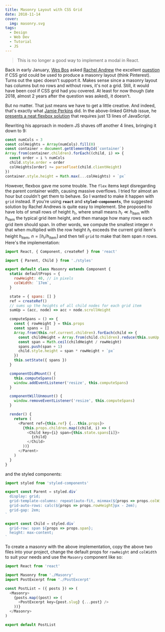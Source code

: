 ```yaml
---
title: Masonry Layout with CSS Grid
date: 2018-11-14
cover:
  img: masonry.svg
tags:
  - Design
  - Web Dev
  - Tutorial
  - JS
---
```


> This is no longer a good way to implement a modal in React.

<!-- > With the recent introduction of React Hooks, [I wrote a new Masonry component](/posts/react-hooks-masonry) that's simpler and more robust. -->

Back in early January, [Wes Bos](https://github.com/wesbos) asked [Rachel Andrew](https://github.com/rachelandrew) the excellent [question](https://github.com/rachelandrew/cssgrid-ama/issues/19) if CSS grid could be used to produce a masonry layout (think Pinterest). Turns out the spec doesn't support it. Makes sense since a masonry layout has columns but no rows and without rows, it's not a grid. Still, it would have been cool if CSS grid had you covered. At least for now though (late 2018, almost 2 years after the question was asked), it doesn't.

But no matter. That just means we have to get a little creative. And indeed, that's exactly what [Jamie Perkins](https://github.com/inorganik) did. In the above-linked GitHub issue, he [presents a neat flexbox solution](https://codepen.io/inorganik/pen/pREYPJ) that requires just 13 lines of JavaScript.

Rewriting his approach in modern JS shaves off another 4 lines, bringing it down to 9:

```js
const numCols = 3
const colHeights = Array(numCols).fill(0)
const container = document.getElementById(`container`)
Array.from(container.children).forEach((child, i) => {
  const order = i % numCols
  child.style.order = order
  colHeights[order] += parseFloat(child.clientHeight)
})
container.style.height = Math.max(...colHeights) + `px`
```

However, flexbox gave me some trouble. The `flex` items kept disregarding the parent container width, causing massive overflows. I tried for almost an hour but couldn't get them to behave.
So I wanted to make it happen with `grid` instead. If you're using **`react`** and **`styled-components`**, the suggested solution by Rachel Andrews is quite easy to implement. She proposed to have lots of small rows of height $h_\text{r}$, where small means $h_\text{r} \ll h_\text{item}$ with $h_\text{item}$ the typical grid item height, and then manage how many rows each grid item should span. In other words, we compute the smallest integer $n$ that when multiplied with the row height $h_\text{r}$ exceeds the current grid item's height $h_\text{item}$, $n = \lceil h_\text{r}/h_\text{item}\rceil$ and then tell `grid` to make that item span $n$ rows. Here's the implementation:

```js:title=masonry/index.js
import React, { Component, createRef } from 'react'

import { Parent, Child } from './styles'

export default class Masonry extends Component {
  static defaultProps = {
    rowHeight: 40, // in pixels
    colWidth: `17em`,
  }

  state = { spans: [] }
  ref = createRef()
  // sums up the heights of all child nodes for each grid item
  sumUp = (acc, node) => acc + node.scrollHeight

  computeSpans = () => {
    const { rowHeight } = this.props
    const spans = []
    Array.from(this.ref.current.children).forEach(child => {
      const childHeight = Array.from(child.children).reduce(this.sumUp, 0)
      const span = Math.ceil(childHeight / rowHeight)
      spans.push(span + 1)
      child.style.height = span * rowHeight + `px`
    })
    this.setState({ spans })
  }

  componentDidMount() {
    this.computeSpans()
    window.addEventListener('resize', this.computeSpans)
  }

  componentWillUnmount() {
    window.removeEventListener('resize', this.computeSpans)
  }

  render() {
    return (
      <Parent ref={this.ref} {...this.props}>
        {this.props.children.map((child, i) => (
          <Child key={i} span={this.state.spans[i]}>
            {child}
          </Child>
        ))}
      </Parent>
    )
  }
}
```

and the styled components:

```js:title=masonry/styles.js
import styled from 'styled-components'

export const Parent = styled.div`
  display: grid;
  grid-template-columns: repeat(auto-fit, minmax(${props => props.colWidth}, 1fr));
  grid-auto-rows: calc(${props => props.rowHeight}px - 2em);
  grid-gap: 2em;
`

export const Child = styled.div`
  grid-row: span ${props => props.span};
  height: max-content;
`
```

To create a masonry with the above implementation, copy the above two files into your project, change the default props for `rowHeight` and `colWidth` to suit your needs and use the `Masonry` component like so:

```js
import React from 'react'

import Masonry from './Masonry'
import PostExcerpt from './PostExcerpt'

const PostList = ({ posts }) => (
  <Masonry>
    {posts.map((post) => (
      <PostExcerpt key={post.slug} {...post} />
    ))}
  </Masonry>
)

export default PostList
```
